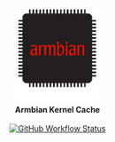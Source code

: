 <p align="center">
  <a href="#build-framework">
   <img src="https://raw.githubusercontent.com/armbian/build/master/.github/armbian-logo.png" alt="Armbian logo" width="144">
  </a><br>
  <strong>Armbian Kernel Cache</strong><br>
<br>
<a href=https://github.com/armbian/cache-kernel/actions/workflows/generate.yml><img alt="GitHub Workflow Status" src="https://img.shields.io/github/actions/workflow/status/armbian/cache-kernel/generate.yml?logo=githubactions&label=Build%20Rootfs%20Cache&style=for-the-badge&branch=main"></a>
</a>
</p>
